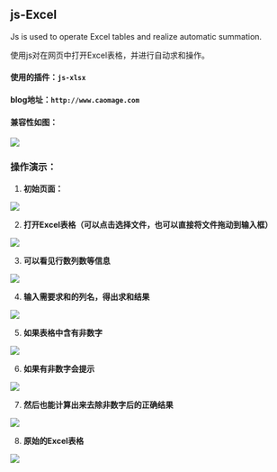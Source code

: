 ## js-Excel
Js is used to operate Excel tables and realize automatic summation.

使用js对在网页中打开Excel表格，并进行自动求和操作。

#### 使用的插件：`js-xlsx`

#### blog地址：`http://www.caomage.com`

#### 兼容性如图：

![](https://i.imgur.com/fkyEUwH.png)

### 操作演示：

1. **初始页面：**

![](https://i.imgur.com/HXxvb6Y.png)

2. **打开Excel表格（可以点击选择文件，也可以直接将文件拖动到输入框）**

![](https://i.imgur.com/J5ZFSZQ.png)

3. **可以看见行数列数等信息**

![](https://i.imgur.com/u4N1Waz.png)

4. **输入需要求和的列名，得出求和结果**

![](https://i.imgur.com/gDb5xxG.png)

5. **如果表格中含有非数字**

![](https://i.imgur.com/C5Nt0dk.png)

6. **如果有非数字会提示**

![](https://i.imgur.com/3Yk3XiE.png)

7. **然后也能计算出来去除非数字后的正确结果**

![](https://i.imgur.com/Fv9lNaJ.png)

8. **原始的Excel表格**

![](https://i.imgur.com/jcdudLQ.png)
